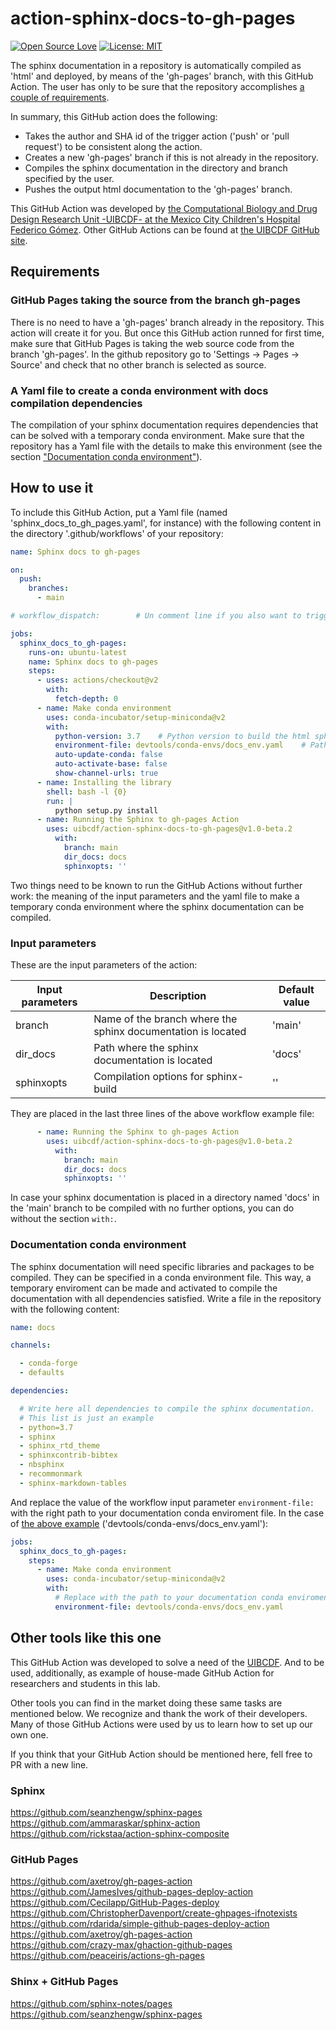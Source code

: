 # action-sphinx-docs-to-gh-pages
[![Open Source Love](https://badges.frapsoft.com/os/v2/open-source.svg?v=103)](https://github.com/ellerbrock/open-source-badges/)
[![License: MIT](https://img.shields.io/badge/License-MIT-yellow.svg)](https://opensource.org/licenses/MIT)


The sphinx documentation in a repository is automatically compiled as 'html' and deployed, by means
of the 'gh-pages' branch, with this GitHub Action. The user has only to be sure that the repository
accomplishes [a couple of requirements](#Requirements).

In summary, this GitHub action does the following:

- Takes the author and SHA id of the trigger action ('push' or 'pull request') to be consistent
  along the action.
- Creates a new 'gh-pages' branch if this is not already in the repository.
- Compiles the sphinx documentation in the directory and branch specified by the user.
- Pushes the output html documentation to the 'gh-pages' branch.

This GitHub Action was developed by [the Computational Biology and Drug Design Research Unit -UIBCDF- at the
Mexico City Children's Hospital Federico Gómez](https://www.uibcdf.org/). Other GitHub Actions can
be found at [the UIBCDF GitHub site](https://github.com/search?q=topic%3Agithub-actions+org%3Auibcdf&type=Repositories).

## Requirements

### GitHub Pages taking the source from the branch gh-pages

There is no need to have a 'gh-pages' branch already in the repository. This action will create it
for you. But once this GitHub action runned for first time, make sure that GitHub Pages is taking the web source
code from the branch 'gh-pages'. In the github repository go to 'Settings -> Pages -> Source' and
check that no other branch is selected as source.

### A Yaml file to create a conda environment with docs compilation dependencies

The compilation of your sphinx documentation requires dependencies that can be solved with a
temporary conda environment. Make sure that the repository has a Yaml file with the details to make
this environment (see the section ["Documentation conda environment"](#Documentation-conda-environment)). 

## How to use it

To include this GitHub Action, put a Yaml file (named 'sphinx\_docs\_to\_gh\_pages.yaml', for instance) with the following content in the
directory '.github/workflows' of your repository:

```yaml
name: Sphinx docs to gh-pages

on:
  push:
    branches:
      - main

# workflow_dispatch:        # Un comment line if you also want to trigger action manually

jobs:
  sphinx_docs_to_gh-pages:
    runs-on: ubuntu-latest
    name: Sphinx docs to gh-pages
    steps:
      - uses: actions/checkout@v2
        with:
          fetch-depth: 0
      - name: Make conda environment
        uses: conda-incubator/setup-miniconda@v2
        with:
          python-version: 3.7    # Python version to build the html sphinx documentation
          environment-file: devtools/conda-envs/docs_env.yaml    # Path to the documentation conda environment
          auto-update-conda: false
          auto-activate-base: false
          show-channel-urls: true
      - name: Installing the library
        shell: bash -l {0}
        run: |
          python setup.py install
      - name: Running the Sphinx to gh-pages Action
        uses: uibcdf/action-sphinx-docs-to-gh-pages@v1.0-beta.2
          with:
            branch: main
            dir_docs: docs
            sphinxopts: ''
```

Two things need to be known to run the GitHub Actions without further work: the meaning of the input parameters
and the yaml file to make a temporary conda environment where the sphinx documentation can
be compiled.

### Input parameters

These are the input parameters of the action:

| Input parameters | Description | Default value | 
| ---------------- | ------------------------------------------- | ------------------------------------------------------ |
| branch | Name of the branch where the sphinx documentation is located | 'main' |
| dir\_docs | Path where the sphinx documentation is located | 'docs' |
| sphinxopts | Compilation options for sphinx-build | '' |

They are placed in the last three lines of the above workflow example file:

```yaml
      - name: Running the Sphinx to gh-pages Action
        uses: uibcdf/action-sphinx-docs-to-gh-pages@v1.0-beta.2
          with:
            branch: main
            dir_docs: docs
            sphinxopts: ''
```

In case your sphinx documentation is placed in a directory named 'docs' in the 'main' branch to be
compiled with no further options, you can do without the section `with:`.

### Documentation conda environment

The sphinx documentation will need specific libraries and packages to be compiled. They can be
specified in a conda environment file. This way, a temporary enviroment can be made and activated
to compile the documentation with all dependencies satisfied. Write a file in the repository with
the following content:

```yaml
name: docs

channels:

  - conda-forge
  - defaults

dependencies:

  # Write here all dependencies to compile the sphinx documentation.
  # This list is just an example
  - python=3.7
  - sphinx
  - sphinx_rtd_theme
  - sphinxcontrib-bibtex
  - nbsphinx
  - recommonmark
  - sphinx-markdown-tables
```

And replace the value of the workflow input parameter `environment-file:` with the right path to your documentation conda enviroment file. In
the case of [the above example](#How-to-use-it) ('devtools/conda-envs/docs\_env.yaml'):

```yaml
jobs:
  sphinx_docs_to_gh-pages:
    steps:
      - name: Make conda environment
        uses: conda-incubator/setup-miniconda@v2
        with:
          # Replace with the path to your documentation conda enviroment file
          environment-file: devtools/conda-envs/docs_env.yaml
```

## Other tools like this one

This GitHub Action was developed to solve a need of the [UIBCDF]((https://www.uibcdf.org/)). And to be used, additionally, as example of
house-made GitHub Action for researchers and students in this lab.

Other tools you can find in the market doing these same tasks are mentioned below. We recognize and
thank the work of their developers. Many of those GitHub Actions were used by us to learn how to set up our own one.

If you think that your GitHub Action should be mentioned here, fell free to PR with a new line.

### Sphinx
https://github.com/seanzhengw/sphinx-pages   
https://github.com/ammaraskar/sphinx-action   
https://github.com/rickstaa/action-sphinx-composite   

### GitHub Pages
https://github.com/axetroy/gh-pages-action   
https://github.com/JamesIves/github-pages-deploy-action   
https://github.com/Cecilapp/GitHub-Pages-deploy    
https://github.com/ChristopherDavenport/create-ghpages-ifnotexists   
https://github.com/rdarida/simple-github-pages-deploy-action   
https://github.com/axetroy/gh-pages-action    
https://github.com/crazy-max/ghaction-github-pages   
https://github.com/peaceiris/actions-gh-pages   

### Shinx + GitHub Pages
https://github.com/sphinx-notes/pages   
https://github.com/seanzhengw/sphinx-pages   

